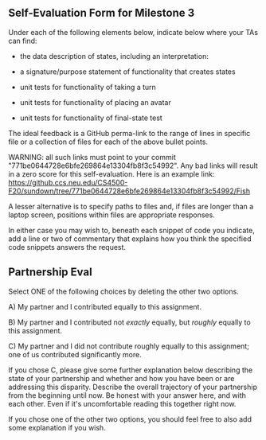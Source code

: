 ## Self-Evaluation Form for Milestone 3

Under each of the following elements below, indicate below where your
TAs can find:

- the data description of states, including an interpretation:

- a signature/purpose statement of functionality that creates states 

- unit tests for functionality of taking a turn 

- unit tests for functionality of placing an avatar 

- unit tests for functionality of final-state test

The ideal feedback is a GitHub perma-link to the range of lines in specific
file or a collection of files for each of the above bullet points.

  WARNING: all such links must point to your commit "771be0644728e6bfe269864e13304fb8f3c54992".
  Any bad links will result in a zero score for this self-evaluation.
  Here is an example link:
    <https://github.ccs.neu.edu/CS4500-F20/sundown/tree/771be0644728e6bfe269864e13304fb8f3c54992/Fish>

A lesser alternative is to specify paths to files and, if files are
longer than a laptop screen, positions within files are appropriate
responses.

In either case you may wish to, beneath each snippet of code you
indicate, add a line or two of commentary that explains how you think
the specified code snippets answers the request.

## Partnership Eval 

Select ONE of the following choices by deleting the other two options.

A) My partner and I contributed equally to this assignment. 

B) My partner and I contributed not *exactly* equally, but *roughly*
   equally to this assignment.

C) My partner and I did not contribute roughly equally to this
   assignment; one of us contributed significantly more.

If you chose C, please give some further explanation below describing
the state of your partnership and whether and how you have been or are
addressing this disparity. Describe the overall trajectory of your
partnership from the beginning until now. Be honest with your answer
here, and with each other. Even if it's uncomfortable reading this
together right now.

If you chose one of the other two options, you should feel free to
also add some explanation if you wish. 
